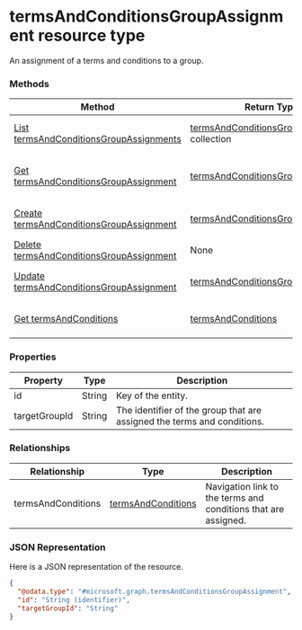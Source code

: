 ﻿# termsAndConditionsGroupAssignment resource type

An assignment of a terms and conditions to a group.
### Methods
|Method|Return Type|Description|
|---|---|---|
|[List termsAndConditionsGroupAssignments](../api/intune_companyterms_termsandconditionsgroupassignment_list.md)|[termsAndConditionsGroupAssignment](../resources/intune_companyterms_termsandconditionsgroupassignment.md) collection|List properties and relationships of the [termsAndConditionsGroupAssignment](../resources/intune_companyterms_termsandconditionsgroupassignment.md) objects.|
|[Get termsAndConditionsGroupAssignment](../api/intune_companyterms_termsandconditionsgroupassignment_get.md)|[termsAndConditionsGroupAssignment](../resources/intune_companyterms_termsandconditionsgroupassignment.md)|Read properties and relationships of the [termsAndConditionsGroupAssignment](../resources/intune_companyterms_termsandconditionsgroupassignment.md) object.|
|[Create termsAndConditionsGroupAssignment](../api/intune_companyterms_termsandconditionsgroupassignment_create.md)|[termsAndConditionsGroupAssignment](../resources/intune_companyterms_termsandconditionsgroupassignment.md)|Create a new [termsAndConditionsGroupAssignment](../resources/intune_companyterms_termsandconditionsgroupassignment.md) object.|
|[Delete termsAndConditionsGroupAssignment](../api/intune_companyterms_termsandconditionsgroupassignment_delete.md)|None|Deletes a [termsAndConditionsGroupAssignment](../resources/intune_companyterms_termsandconditionsgroupassignment.md).|
|[Update termsAndConditionsGroupAssignment](../api/intune_companyterms_termsandconditionsgroupassignment_update.md)|[termsAndConditionsGroupAssignment](../resources/intune_companyterms_termsandconditionsgroupassignment.md)|Update the properties of a [termsAndConditionsGroupAssignment](../resources/intune_companyterms_termsandconditionsgroupassignment.md) object.|
|[Get termsAndConditions](../api/intune_companyterms_termsandconditionsgroupassignment_get_termsandconditions.md)|[termsAndConditions](../resources/intune_companyterms_termsandconditions.md)|Get the [termsAndConditions](../resources/intune_companyterms_termsandconditions.md) from the termsAndConditions navigation property.|

### Properties
|Property|Type|Description|
|---|---|---|
|id|String|Key of the entity.|
|targetGroupId|String|The identifier of the group that are assigned the terms and conditions.|

### Relationships
|Relationship|Type|Description|
|---|---|---|
|termsAndConditions|[termsAndConditions](../resources/intune_companyterms_termsandconditions.md)|Navigation link to the terms and conditions that are assigned.|

### JSON Representation
Here is a JSON representation of the resource.
<!-- {
  "blockType": "resource",
  "keyProperty": "id",
  "@odata.type": "microsoft.graph.termsAndConditionsGroupAssignment"
}
-->
```json
{
  "@odata.type": "#microsoft.graph.termsAndConditionsGroupAssignment",
  "id": "String (identifier)",
  "targetGroupId": "String"
}
```



